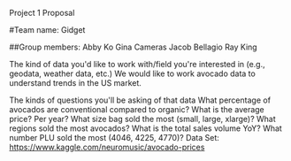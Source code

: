Project 1 Proposal

#Team name: Gidget

##Group members:
Abby Ko
Gina Cameras
Jacob Bellagio
Ray King


The kind of data you'd like to work with/field you're interested in (e.g., geodata, weather data, etc.)
We would like to work avocado data to understand trends in the US market.


The kinds of questions you'll be asking of that data
What percentage of avocados are conventional compared to organic?
What is the average price? Per year?
What size bag sold the most (small, large, xlarge)?
What regions sold the most avocados?
What is the total sales volume YoY?
What number PLU sold the most (4046, 4225, 4770)?
Data Set: https://www.kaggle.com/neuromusic/avocado-prices
